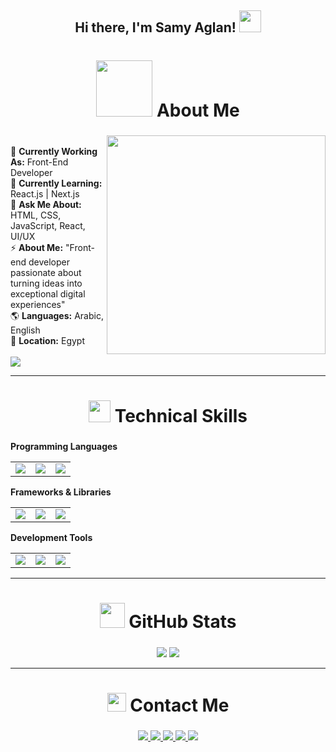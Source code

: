 <h2 align="center">Hi there, I'm Samy Aglan! <img src="https://github.com/TheDudeThatCode/TheDudeThatCode/blob/master/Assets/Hi.gif" width="35"></h2>

<h2 align="center" style="font-size: 28px;">
  <img src="https://i.giphy.com/media/v1.Y2lkPTc5MGI3NjExbDJkbHIweGdscXFmYW1hdDQyM3NwN3U1dHg0ZWpyYmEzcDJ0anQ4OSZlcD12MV9pbnRlcm5hbF9naWZfYnlfaWQmY3Q9Zw/L1R1tvI9svkIWwpVYr/giphy.gif" width="90">
  <b>About Me</b>
</h2>

<div>
<img align="right" width="350" src="https://user-images.githubusercontent.com/74038190/212750996-938b257b-266c-45a7-9af7-655341c0f58b.gif">

<p align="left">
  <br>
  🔭 <strong>Currently Working As:</strong> Front-End Developer<br>
  🌱 <strong>Currently Learning:</strong> React.js | Next.js<br>
  💬 <strong>Ask Me About:</strong> HTML, CSS, JavaScript, React, UI/UX<br>
  ⚡ <strong>About Me:</strong> "Front-end developer passionate about turning ideas into exceptional digital experiences"<br>
  🌎 <strong>Languages:</strong> Arabic, English<br>
  📍 <strong>Location:</strong> Egypt<br><br>
  
  <img src="https://komarev.com/ghpvc/?username=SAMYAGLAN&style=for-the-badge&label=Profile+Views">
</p>
</div>

<hr>

<h2 align="center" style="font-size: 28px;">
  <img src="https://user-images.githubusercontent.com/74038190/212284087-bbe7e430-757e-4901-90bf-4cd2ce3e1852.gif" width="35">
  <b>Technical Skills</b>
</h2>

**Programming Languages**
<table>
    <tr>
        <td><img src="https://img.shields.io/badge/html5-%23E34F26.svg?style=for-the-badge&logo=html5&logoColor=white"></td>
        <td><img src="https://img.shields.io/badge/css3-%231572B6.svg?style=for-the-badge&logo=css3&logoColor=white"></td>
        <td><img src="https://img.shields.io/badge/javascript-%23323330.svg?style=for-the-badge&logo=javascript&logoColor=%23F7DF1E"></td>
    </tr>
</table>

**Frameworks & Libraries**
<table>
    <tr>
        <td><img src="https://img.shields.io/badge/react-%2320232a.svg?style=for-the-badge&logo=react&logoColor=%2361DAFB"></td>
        <td><img src="https://img.shields.io/badge/Tailwind_CSS-38B2AC?style=for-the-badge&logo=tailwind-css&logoColor=white"></td>
        <td><img src="https://img.shields.io/badge/next.js-000000?style=for-the-badge&logo=nextdotjs&logoColor=white"></td>
    </tr>
</table>

**Development Tools**
<table>
    <tr>
        <td><img src="https://img.shields.io/badge/git-%23F05033.svg?style=for-the-badge&logo=git&logoColor=white"></td>
        <td><img src="https://img.shields.io/badge/github-%23121011.svg?style=for-the-badge&logo=github&logoColor=white"></td>
        <td><img src="https://img.shields.io/badge/Visual_Studio_Code-0078D4?style=for-the-badge&logo=visual%20studio%20code&logoColor=white"></td>
    </tr>
</table>

<hr>

<h2 align="center" style="font-size: 28px;">
  <img src="https://media.giphy.com/media/iY8CRBdQXODJSCERIr/giphy.gif" width="40">
  <b>GitHub Stats</b>
</h2>

<p align="center">
  <img src="https://github-readme-stats.vercel.app/api?username=SAMYAGLAN&show_icons=true&theme=algolia">
  <img src="https://github-readme-streak-stats.herokuapp.com/?user=SAMYAGLAN&theme=algolia">
</p>

<hr>

<h2 align="center" style="font-size: 28px;">
  <img src="https://cdn-icons-png.flaticon.com/512/3179/3179068.png" width="30">
  <b>Contact Me</b>
</h2>

<p align="center">
  <a href="https://www.instagram.com/samyaglan88/" target="_blank">
    <img src="https://img.shields.io/badge/Instagram-E4405F?style=for-the-badge&logo=instagram&logoColor=white">
  </a>
  <a href="https://www.facebook.com/samy.aglan.610819" target="_blank">
    <img src="https://img.shields.io/badge/Facebook-1877F2?style=for-the-badge&logo=facebook&logoColor=white">
  </a>
  <a href="https://www.linkedin.com/in/samy-aglan-677335255" target="_blank">
    <img src="https://img.shields.io/badge/LinkedIn-0077B5?style=for-the-badge&logo=linkedin&logoColor=white">
  </a>
  <a href="https://x.com/SAMYAglan2" target="_blank">
    <img src="https://img.shields.io/badge/X-000000?style=for-the-badge&logo=x&logoColor=white">
  </a>
  <a href="https://wa.me/201060945097" target="_blank">
    <img src="https://img.shields.io/badge/WhatsApp-25D366?style=for-the-badge&logo=whatsapp&logoColor=white">
  </a>
</p>
